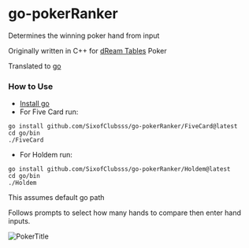 # go-pokerRanker
Determines the winning poker hand from input

Originally written in C++ for [dReam Tables](https://dreamtables.net) Poker

Translated to [go](https://go.dev/)

### How to Use
- [Install go](https://go.dev/doc/install)
- For Five Card run:
```
go install github.com/SixofClubsss/go-pokerRanker/FiveCard@latest
cd go/bin
./FiveCard
```
- For Holdem run:
```
go install github.com/SixofClubsss/go-pokerRanker/Holdem@latest
cd go/bin
./Holdem
```
This assumes default go path

Follows prompts to select how many hands to compare then enter hand inputs. 

![PokerTitle](https://user-images.githubusercontent.com/84689659/177895409-6306edc7-752b-4c1b-ab04-615a6f8a7c83.png)
